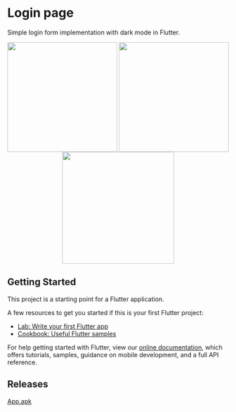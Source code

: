 # Login page 

Simple login form implementation with dark mode in Flutter.

<div align="center"><img align="center" src="https://i.ibb.co/BGwXST0/login.png" width="250px"/>
<img align="center" src="https://i.ibb.co/dP1p9wh/dark.png" width="250px"/>
<img align="center" src="https://i.ibb.co/qN48pZx/dark2.png" width="255px"/></div>

## Getting Started

This project is a starting point for a Flutter application.

A few resources to get you started if this is your first Flutter project:

- [Lab: Write your first Flutter app](https://flutter.dev/docs/get-started/codelab)
- [Cookbook: Useful Flutter samples](https://flutter.dev/docs/cookbook)

For help getting started with Flutter, view our
[online documentation](https://flutter.dev/docs), which offers tutorials,
samples, guidance on mobile development, and a full API reference.
## Releases
<a href="https://github.com/RubenFontes/AppFlutter/releases/tag/1.0.0">App.apk</a>
